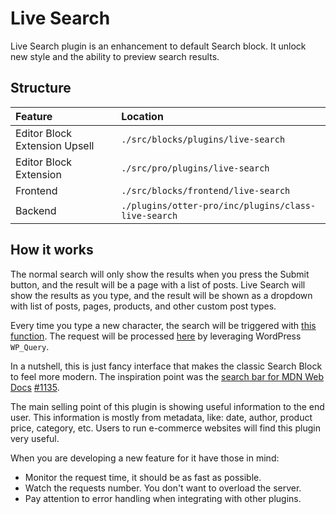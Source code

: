 # Live Search

Live Search plugin is an enhancement to default Search block. It unlock new style and the ability to preview search results.

## Structure

| Feature | Location |
| :-- | :-- |
| Editor Block Extension Upsell | `./src/blocks/plugins/live-search` |
| Editor Block Extension | `./src/pro/plugins/live-search` |
| Frontend | `./src/blocks/frontend/live-search` |
| Backend | `./plugins/otter-pro/inc/plugins/class-live-search` |


## How it works

The normal search will only show the results when you press the Submit button, and the result will be a page with a list of posts. Live Search will show the results as you type, and the result will be shown as a dropdown with list of posts, pages, products, and other custom post types.

Every time you type a new character, the search will be triggered with [this function](https://github.com/Codeinwp/otter-blocks/blob/4d9eafabaec64c02d0e522d78f08404e56a80396/src/blocks/frontend/live-search/index.ts#L59-L79). The request will be processed [here](https://github.com/Codeinwp/otter-blocks/blob/4d9eafabaec64c02d0e522d78f08404e56a80396/plugins/otter-pro/inc/server/class-live-search-server.php#L131-L171) by leveraging WordPress `WP_Query`.

In a nutshell, this is just fancy interface that makes the classic Search Block to feel more modern. The inspiration point was the [search bar for MDN Web Docs](https://developer.mozilla.org/en-US/) [#1135](https://github.com/Codeinwp/otter-blocks/issues/1135).

The main selling point of this plugin is showing useful information to the end user. This information is mostly from metadata, like: date, author, product price, category, etc. Users to run e-commerce websites will find this plugin very useful. 

When you are developing a new feature for it have those in mind:
- Monitor the request time, it should be as fast as possible.
- Watch the requests number. You don't want to overload the server.
- Pay attention to error handling when integrating with other plugins. 

